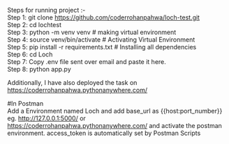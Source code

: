 
Steps for running project :-  
Step 1:  git clone https://github.com/coderrohanpahwa/loch-test.git  
Step 2: cd lochtest  
Step 3: python -m venv venv # making virtual environment  
Step 4: source venv/bin/activate # Activating Virtual Environment  
Step 5: pip install -r requirements.txt  # Installing all dependencies  
Step 6: cd Loch  
Step 7: Copy .env file sent over email and paste it here.   
Step 8: python app.py   
  

  
Additionally, I have also deployed the task on https://coderrohanpahwa.pythonanywhere.com/  
  
#In Postman   
Add a Environment named Loch and add base_url as {{host:port_number}} eg. http://127.0.0.1:5000/ or https://coderrohanpahwa.pythonanywhere.com/ and activate the postman environment. access_token is automatically set by Postman Scripts




